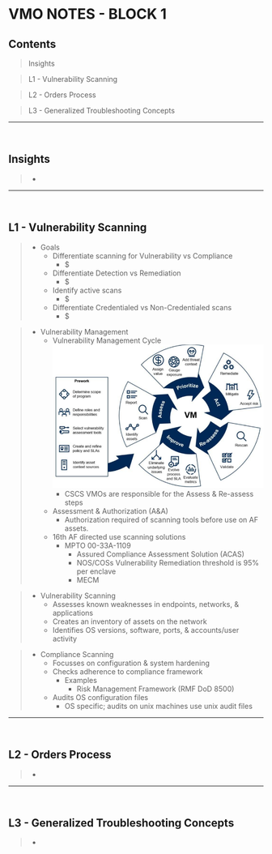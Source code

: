 VMO NOTES - BLOCK 1
===================

Contents
--------

> Insights

> L1 - Vulnerability Scanning

> L2 - Orders Process

> L3 - Generalized Troubleshooting Concepts

---

<br>

## Insights

> - 

---

<br>

## L1 - Vulnerability Scanning

> - Goals
>   - Differentiate scanning for Vulnerability vs Compliance
>       - $
>   - Differentiate Detection vs Remediation
>       - $
>   - Identify active scans
>       - $
>   - Differentiate Credentialed vs Non-Credentialed scans
>       - $

> - Vulnerability Management
>   - Vulnerability Management Cycle
>         ![image](./images/vulnerability-management-cycle.png)
>     - CSCS VMOs are responsible for the Assess & Re-assess steps
>   - Assessment & Authorization (A&A)
>       - Authorization required of scanning tools before use on AF assets.
>   - 16th AF directed use scanning solutions
>       - MPTO 00-33A-1109
>           - Assured Compliance Assessment Solution (ACAS)
>           - NOS/COSs Vulnerability Remediation threshold is 95% per enclave
>           - MECM

> - Vulnerability Scanning
>   - Assesses known weaknesses in endpoints, networks, & applications
>   - Creates an inventory of assets on the network
>   - Identifies OS versions, software, ports, & accounts/user activity

> - Compliance Scanning
>   - Focusses on configuration & system hardening
>   - Checks adherence to compliance framework
>       - Examples
>           - Risk Management Framework (RMF DoD 8500)
>   - Audits OS configuration files
>       - OS specific; audits on unix machines use unix audit files

---

<br>

## L2 - Orders Process

> - 

---

<br>

## L3 - Generalized Troubleshooting Concepts

> - 